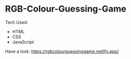 # RGB-Colour-Guessing-Game

Tech Used:

* HTML
* CSS
* JavaScript

Have a look: https://rgbcolourguessinggame.netlify.app/
